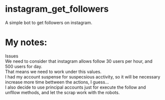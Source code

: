 # instagram_get_followers
A simple bot to get followers on instagram.

# My notes:

Issues <br>
We need to consider that instagram allows follow 30 users per hour, and 500 users for day.<br>
That means we need to work under this values.<br> 
I had my account suspense for suspecsious acctivity, so it will be necessary increase more time bettween the actions, I guess...<br>
I also decide to use principal accounts just for execute the follow and unfllow methods, and let the scrap work with the robots.
